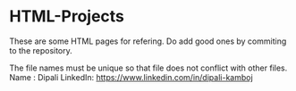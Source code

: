 # HTML-Projects
These are some HTML pages for refering. Do add good ones by commiting to the repository.

The file names must be unique so that file does not conflict with other files. 
Name : Dipali
LinkedIn: https://www.linkedin.com/in/dipali-kamboj
